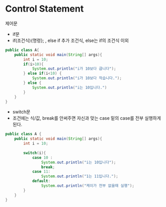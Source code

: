 # Control Statement

제어문

- if문
- if(조건식){명령}; , else if 추가 조건식, else는 if의 조건식 이외

```java
public class A{
    public static void main(String[] args){
        int i = 10;
        if(i>10){
            System.out.println("i가 10보다 큽니다");
        } else if(i<10) {
            System.out.println("i가 10보다 작습니다.");
        } else {
            System.out.println("i는 10입니다.")
        }
    }
}
```



- switch문
- 조건에는 식/값, break를 안써주면 자신과 맞는 case 밑의 case를 전부 실행하게 된다.

``` java
public class A {
    public static void main(String[] args){
        int i = 10;
        
        switch(i){
            case 10 :
                System.out.println("i는 10입니다");
                break;
            case 11:
                System.out.println("1는 11입니다.");
            default: 
                System.out.println("케이가 전부 없을때 실행");
        }
    }
}
```

